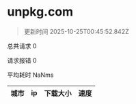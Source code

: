 
  # unpkg.com

  > 更新时间 2025-10-25T00:45:52.842Z
  
  总共请求 0

  请求报错 0

  平均耗时 NaNms

|城市|ip|下载大小|速度|
|-----|----------|---|---|

  